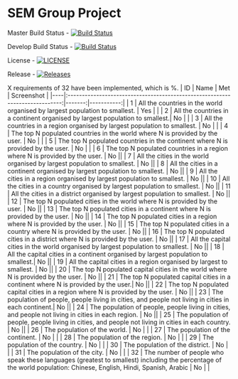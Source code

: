 # SEM Group Project


Master Build Status - [![Build Status](https://travis-ci.org/GregorKelly/SEM-Group-Project.svg?branch=master)](https://travis-ci.org/GregorKelly/SEM-Group-Project)

Develop Build Status - [![Build Status](https://travis-ci.org/GregorKelly/SEM-Group-Project.svg?branch=develop)](https://travis-ci.org/GregorKelly/SEM-Group-Project)

License - [![LICENSE](https://img.shields.io/github/license/GregorKelly/SEM-Group-Project.svg?style=flat-square)](https://github.com/GregorKelly/SEM-Group-Project/blob/master/LICENSE)

Release - [![Releases](https://img.shields.io/github/release/GregorKelly/SEM-Group-Project/all.svg?style=flat-square)](https://github.com/GregorKelly/SEM-Group-Project/releases)

X requirements of 32 have been implemented, which is %.
| ID |                                 Name                                         |  Met   | Screenshot |
|----|:----------------------------------------------------------------------------:|-------:|-----------:|
| 1  | All the countries in the world organised by largest population to smallest.  |  Yes   |            |
| 2  | All the countries in a continent organised by largest population to smallest.|  No    | |
| 3  | All the countries in a region organised by largest population to smallest.   |  No   | |
| 4  | The top N populated countries in the world where N is provided by the user.  |  No    | |
| 5  | The top N populated countries in the continent where N is provided by the user.  | No | |
| 6  | The top N populated countries in a region where N is provided by the user.   | No ||
| 7  | All the cities in the world organised by largest population to smallest.     |  No   ||
| 8  | All the cities in a continent organised by largest population to smallest.   |  No   ||
| 9  | All the cities in a region organised by largest population to smallest.      |  No   ||
| 10 | All the cities in a country organised by largest population to smallest.     |  No   ||
| 11 | All the cities in a district organised by largest population to smallest.    |  No   ||
| 12 | The top N populated cities in the world where N is provided by the user.     | No ||
| 13 | The top N populated cities in a continent where N is provided by the user.   | No ||
| 14 | The top N populated cities in a region where N is provided by the user.      | No ||
| 15 | The top N populated cities in a country where N is provided by the user.     | No ||
| 16 | The top N populated cities in a district where N is provided by the user.    | No ||
| 17 | All the capital cities in the world organised by largest population to smallest.  |  No   ||
| 18 | All the capital cities in a continent organised by largest population to smallest.|  No   ||
| 19 | All the capital cities in a region organised by largest to smallest.              |  No   ||
| 20 | The top N populated capital cities in the world where N is provided by the user.  | No ||
| 21 | The top N populated capital cities in a continent where N is provided by the user.| No ||
| 22 | The top N populated capital cities in a region where N is provided by the user.   | No ||
| 23 | The population of people, people living in cities, and people not living in cities in each continent.| No ||
| 24 | The population of people, people living in cities, and people not living in cities in each region.   | No ||
| 25 | The population of people, people living in cities, and people not living in cities in each country.  | No ||
| 26 | The population of the world.            | No | |
| 27 | The population of the continent.        | No | |
| 28 | The population of the region.           | No | |
| 29 | The population of the country.          | No | |
| 30 | The population of the district.         | No | |
| 31 | The population of the city.             | No | |
| 32 | The number of people who speak these languages (greatest to smallest) including the percentage of the world population: Chinese, English, Hindi, Spanish, Arabic | No |            |

